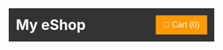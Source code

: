 <!DOCTYPE html>
<html lang="en">
<head>
  <meta charset="UTF-8">
  <title>Mini eCommerce Site</title>
  <style>
    * {
      box-sizing: border-box;
    }

    body {
      font-family: Arial, sans-serif;
      margin: 0;
      padding: 0;
    }

    header {
      background-color: #333;
      color: white;
      padding: 1em;
      display: flex;
      justify-content: space-between;
      align-items: center;
    }

    header h1 {
      margin: 0;
    }

    #cart-btn {
      background: #ff9900;
      color: white;
      border: none;
      padding: 10px 15px;
      font-size: 16px;
      cursor: pointer;
    }

    #product-list {
      display: flex;
      flex-wrap: wrap;
      gap: 1em;
      padding: 1em;
      justify-content: center;
    }

    .product {
      border: 1px solid #ccc;
      padding: 1em;
      width: 200px;
      text-align: center;
      background: #f9f9f9;
    }

    .product img {
      max-width: 100%;
      height: auto;
    }

    .product h3 {
      margin: 0.5em 0;
    }

    .product button {
      background: #28a745;
      color: white;
      border: none;
      padding: 8px 12px;
      cursor: pointer;
    }

    #cart-sidebar {
      position: fixed;
      top: 0;
      right: -320px;
      width: 300px;
      height: 100%;
      background: #fff;
      border-left: 1px solid #ccc;
      box-shadow: -2px 0 5px rgba(0, 0, 0, 0.2);
      padding: 1em;
      overflow-y: auto;
      transition: right 0.3s;
    }

    #cart-sidebar.open {
      right: 0;
    }

    #cart-sidebar h2 {
      margin-top: 0;
    }

    #cart-items li {
      margin: 0.5em 0;
    }

    #cart-sidebar button {
      background: #007bff;
      color: white;
      border: none;
      padding: 10px;
      margin-top: 1em;
      width: 100%;
      cursor: pointer;
    }
  </style>
</head>
<body>

  <header>
    <h1>My eShop</h1>
    <button id="cart-btn">🛒 Cart (<span id="cart-count">0</span>)</button>
  </header>

  <main id="product-list">
    <!-- Products will be injected by JavaScript -->
  </main>

  <aside id="cart-sidebar">
    <h2>Your Cart</h2>
    <ul id="cart-items"></ul>
    <p><strong>Total:</strong> $<span id="cart-total">0</span></p>
    <button onclick="checkout()">Checkout</button>
  </aside>

  <script>
    const products = [
      { id: 1, name: "T-Shirt", price: 20, image: "https://via.placeholder.com/200x150?text=T-Shirt" },
      { id: 2, name: "Sneakers", price: 50, image: "https://via.placeholder.com/200x150?text=Sneakers" },
      { id: 3, name: "Hat", price: 15, image: "https://via.placeholder.com/200x150?text=Hat" },
      { id: 4, name: "Backpack", price: 35, image: "https://via.placeholder.com/200x150?text=Backpack" }
    ];

    const cart = [];

    function renderProducts() {
      const productList = document.getElementById("product-list");
      products.forEach(product => {
        const div = document.createElement("div");
        div.className = "product";
        div.innerHTML = `
          <img src="${product.image}" alt="${product.name}">
          <h3>${product.name}</h3>
          <p>$${product.price}</p>
          <button onclick="addToCart(${product.id})">Add to Cart</button>
        `;
        productList.appendChild(div);
      });
    }

    function addToCart(productId) {
      const product = products.find(p => p.id === productId);
      cart.push(product);
      updateCart();
    }

    function updateCart() {
      const cartCount = document.getElementById("cart-count");
      const cartItems = document.getElementById("cart-items");
      const cartTotal = document.getElementById("cart-total");

      cartCount.textContent = cart.length;
      cartItems.innerHTML = "";

      let total = 0;
      cart.forEach(item => {
        const li = document.createElement("li");
        li.textContent = `${item.name} - $${item.price}`;
        cartItems.appendChild(li);
        total += item.price;
      });

      cartTotal.textContent = total.toFixed(2);
    }

    document.getElementById("cart-btn").addEventListener("click", () => {
      document.getElementById("cart-sidebar").classList.toggle("open");
    });

    function checkout() {
      alert("Thank you for your purchase! (This is a frontend demo)");
      cart.length = 0; // Clear cart
      updateCart();
      document.getElementById("cart-sidebar").classList.remove("open");
    }

    renderProducts();
  </script>

</body>
</html>
